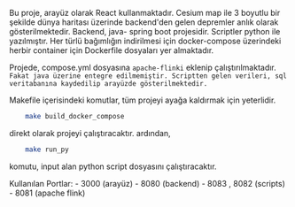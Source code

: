 Bu proje, arayüz olarak React kullanmaktadır. 
Cesium map ile 3 boyutlu bir şekilde dünya haritası üzerinde backend'den gelen depremler anlık olarak gösterilmektedir.
Backend, java- spring boot projesidir. 
Scriptler python ile yazılmıştır. Her türlü bağımlığın indirilmesi için docker-compose üzerindeki herbir
container için Dockerfile dosyaları yer almaktadır.

Projede, compose.yml dosyasına `apache-flinki` eklenip çalıştırılmaktadır. 
`Fakat java üzerine entegre edilmemiştir. Scriptten gelen verileri, sql veritabanına kaydedilip arayüzde gösterilmektedir.`

Makefile içerisindeki komutlar, tüm projeyi ayağa kaldırmak için yeterlidir.

```bash
    make build_docker_compose
````
direkt olarak projeyi çalıştıracaktır.
ardından, 
```bash
    make run_py
````
komutu, input alan python script dosyasını çalıştıracaktır.

Kullanılan Portlar:
    - 3000 (arayüz)
    - 8080 (backend)
    - 8083 , 8082 (scripts)
    - 8081 (apache flink)
    